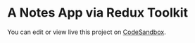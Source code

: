 # A Notes App via Redux Toolkit

You can edit or view live this project on [CodeSandbox](https://codesandbox.io/s/github/emirxmertoglu/redux-notes-app).
